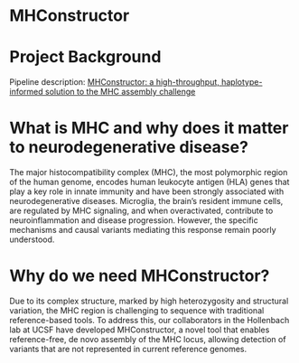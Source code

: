 # MHConstructor
# Project Background
Pipeline description: [MHConstructor: a high-throughput, haplotype-informed solution to the MHC assembly challenge](https://genomebiology.biomedcentral.com/articles/10.1186/s13059-024-03412-6)

# What is MHC and why does it matter to neurodegenerative disease?
The major histocompatibility complex (MHC), the most polymorphic region of the human genome, encodes human leukocyte antigen (HLA) genes that play a key role in innate immunity and have been strongly associated with neurodegenerative diseases. Microglia, the brain’s resident immune cells, are regulated by MHC signaling, and when overactivated, contribute to neuroinflammation and disease progression. However, the specific mechanisms and causal variants mediating this response remain poorly understood. 

# Why do we need MHConstructor?
Due to its complex structure, marked by high heterozygosity and structural variation, the MHC region is challenging to sequence with traditional reference-based tools. To address this, our collaborators in the Hollenbach lab at UCSF have developed MHConstructor, a novel tool that enables reference-free, de novo assembly of the MHC locus, allowing detection of variants that are not represented in current reference genomes. 
